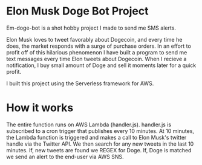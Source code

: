 # Elon Musk Doge Bot Project

Em-doge-bot is a shot hobby project I made to send me SMS alerts. 

Elon Musk loves to tweet favorably about Dogecoin, and every time he does, the market responds with a surge of purchase orders. In an effort to profit off of this hilarious phenomenon I have built a program to send me text messages every time Elon tweets about Dogecoin. When I recieve a notification, I buy small amount of Doge and sell it moments later for a quick profit.

I built this project using the Serverless framework for AWS.

# How it works

The entire function runs on AWS Lambda (handler.js). handler.js is subscribed to a cron trigger that publishes every 10 minutes. At 10 minutes, the Lambda function is triggered and makes a call to Elon Musk's twitter handle via the Twitter API. We then search for any new tweets in the last 10 minutes. If, new tweets are found we REGEX for Doge. If, Doge is matched we send an alert to the end-user via AWS SNS.

